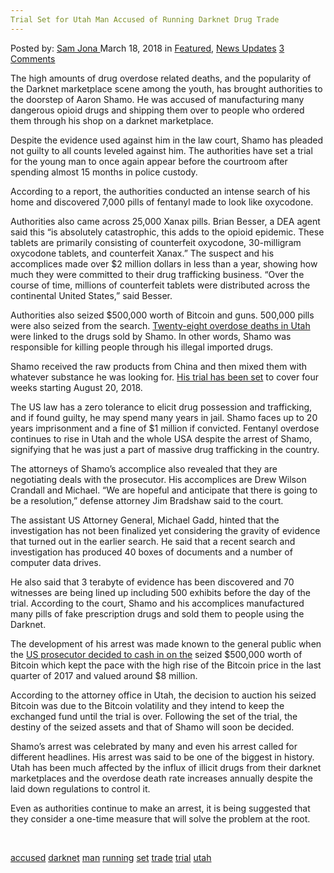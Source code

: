 ```yaml
---
Trial Set for Utah Man Accused of Running Darknet Drug Trade
---
```

<article class="post-listing post-25084 post type-post status-publish format-standard has-post-thumbnail hentry 
 tag-accused tag-darknet tag-man tag-running tag-set tag-trade tag-trial tag-utah">
<div class="post-inner">
<span>Posted by: <a href="https://www.deepdotweb.com/author/samjona/" title="">Sam Jona </a></span>
<span>March 18, 2018</span>
<span>in <a href="https://www.deepdotweb.com/category/deepdot-news/" rel="category tag">Featured</a>, <a href="https://www.deepdotweb.com/category/news-updates/" rel="category tag">News Updates</a></span>
<span><a href="https://www.deepdotweb.com/2018/03/18/trial-set-utah-man-accused-running-darknet-drug-trade/#comments">3 Comments</a></span>


<p>The high amounts of drug overdose related deaths, and the popularity of the Darknet marketplace scene among the youth, has brought authorities to the doorstep of Aaron Shamo. He was accused of manufacturing many dangerous opioid drugs and shipping them over to people who ordered them through his shop on a darknet marketplace.</p>
<p>Despite the evidence used against him in the law court, Shamo has pleaded not guilty to all counts leveled against him. The authorities have set a trial for the young man to once again appear before the courtroom after spending almost 15 months in police custody.</p>
<p>According to a report, the authorities conducted an intense search of his home and discovered 7,000 pills of fentanyl made to look like oxycodone.</p>
<p>Authorities also came across 25,000 Xanax pills. Brian Besser, a DEA agent said this “is absolutely catastrophic, this adds to the opioid epidemic. These tablets are primarily consisting of counterfeit oxycodone, 30-milligram oxycodone tablets, and counterfeit Xanax.” The suspect and his accomplices made over $2 million dollars in less than a year, showing how much they were committed to their drug trafficking business. “Over the course of time, millions of counterfeit tablets were distributed across the continental United States,&#8221; said Besser.</p>
<p>Authorities also seized $500,000 worth of Bitcoin and guns. 500,000 pills were also seized from the search. <a href="https://www.deepdotweb.com/2017/12/06/28-overdose-death-linked-darknet-drug-ring-utah/">Twenty-eight overdose deaths in Utah</a> were linked to the drugs sold by Shamo. In other words, Shamo was responsible for killing people through his illegal imported drugs.</p>
<p>Shamo received the raw products from China and then mixed them with whatever substance he was looking for. <a href="http://kutv.com/news/local/trial-set-for-man-accused-of-running-international-drug-ring">His trial has been set</a> to cover four weeks starting August 20, 2018.</p>
<p>The US law has a zero tolerance to elicit drug possession and trafficking, and if found guilty, he may spend many years in jail. Shamo faces up to 20 years imprisonment and a fine of $1 million if convicted. Fentanyl overdose continues to rise in Utah and the whole USA despite the arrest of Shamo, signifying that he was just a part of massive drug trafficking in the country.</p>
<p>The attorneys of Shamo’s accomplice also revealed that they are negotiating deals with the prosecutor. His accomplices are Drew Wilson Crandall and Michael. &#8220;We are hopeful and anticipate that there is going to be a resolution,&#8221; defense attorney Jim Bradshaw said to the court.</p>
<p>The assistant US Attorney General, Michael Gadd, hinted that the investigation has not been finalized yet considering the gravity of evidence that turned out in the earlier search. He said that a recent search and investigation has produced 40 boxes of documents and a number of computer data drives.</p>
<p>He also said that 3 terabyte of evidence has been discovered and 70 witnesses are being lined up including 500 exhibits before the day of the trial. According to the court, Shamo and his accomplices manufactured many pills of fake prescription drugs and sold them to people using the Darknet.</p>
<p>The development of his arrest was made known to the general public when the <a href="https://www.deepdotweb.com/2018/01/25/u-s-prosecutors-cash-seized-bitcoins/">US prosecutor decided to cash in on the</a> seized $500,000 worth of Bitcoin which kept the pace with the high rise of the Bitcoin price in the last quarter of 2017 and valued around $8 million.</p>
<p>According to the attorney office in Utah, the decision to auction his seized Bitcoin was due to the Bitcoin volatility and they intend to keep the exchanged fund until the trial is over. Following the set of the trial, the destiny of the seized assets and that of Shamo will soon be decided.</p>
<p>Shamo’s arrest was celebrated by many and even his arrest called for different headlines. His arrest was said to be one of the biggest in history. Utah has been much affected by the influx of illicit drugs from their darknet marketplaces and the overdose death rate increases annually despite the laid down regulations to control it.</p>
<p>Even as authorities continue to make an arrest, it is being suggested that they consider a one-time measure that will solve the problem at the root.</p>
<p>&nbsp;</p>
</div>
<a href="https://www.deepdotweb.com/tag/accused/" rel="tag">accused</a> <a href="https://www.deepdotweb.com/tag/darknet/" rel="tag">darknet</a>  <a href="https://www.deepdotweb.com/tag/man/" rel="tag">man</a> <a href="https://www.deepdotweb.com/tag/running/" rel="tag">running</a> <a href="https://www.deepdotweb.com/tag/set/" rel="tag">set</a> <a href="https://www.deepdotweb.com/tag/trade/" rel="tag">trade</a> <a href="https://www.deepdotweb.com/tag/trial/" rel="tag">trial</a> <a href="https://www.deepdotweb.com/tag/utah/" rel="tag">utah</a></span> <span style="display:none" class="updated">2018-03-18<a href="https://www.deepdotweb.com/author/samjona/" title="Posts by Sam Jona" rel="author">Sam Jona</a></strong></div>
</div>
</article>

